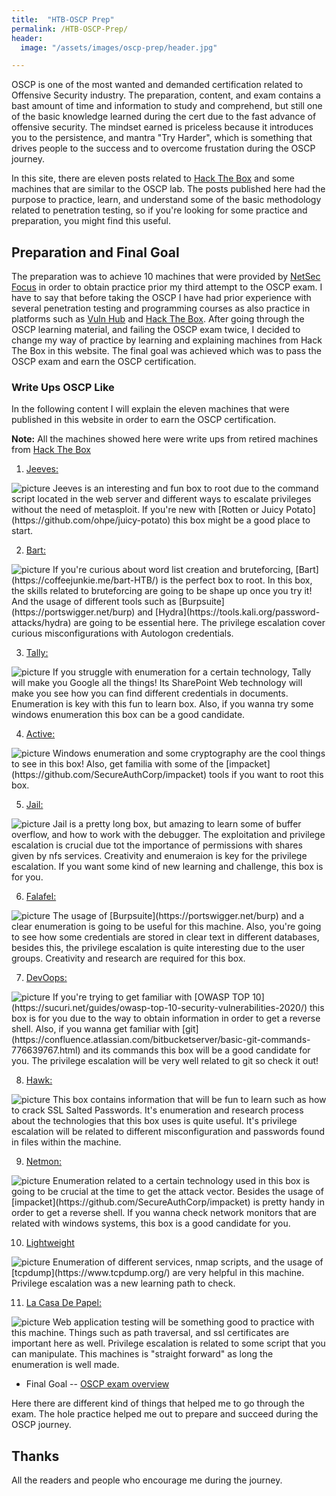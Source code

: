 ```yaml
---
title:  "HTB-OSCP Prep"
permalink: /HTB-OSCP-Prep/
header:
  image: "/assets/images/oscp-prep/header.jpg"

---
```


OSCP is one of the most wanted and demanded certification related to Offensive Security industry. The preparation, content, and exam contains a bast amount of time and information to study and comprehend, but still one of the basic knowledge learned during the cert due to the fast advance of offensive security. The mindset earned is priceless because it introduces you to the persistence, and mantra "Try Harder", which is something that drives people to the success and to overcome frustation during the OSCP journey. 

In this site, there are eleven posts related to [Hack The Box](https://www.hackthebox.eu/) and some machines that are similar to the OSCP lab. The posts published here had the purpose to practice, learn, and understand some of the basic methodology related to penetration testing, so if you're looking for some practice and preparation, you might find this useful. 

## Preparation and Final Goal

The preparation was to achieve 10 machines that were provided by [NetSec Focus](https://www.netsecfocus.com/) in order to obtain practice prior my third attempt to the OSCP exam. I have to say that before taking the OSCP I have had prior experience with several penetration testing and programming courses as also practice in platforms such as [Vuln Hub](https://www.vulnhub.com/) and [Hack The Box](https://www.hackthebox.eu/). After going through the OSCP learning material, and failing the OSCP exam twice, I decided to change my way of practice by learning and explaining machines from Hack The Box in this website. The final goal was achieved which was to pass the OSCP exam and earn the OSCP certification. 

### Write Ups OSCP Like

In the following content I will explain the eleven machines that were published in this website in order to earn the OSCP certification. 

**Note:** All the machines showed here were write ups from retired machines from [Hack The Box](https://www.hackthebox.eu/)

1. [Jeeves:](https://coffeejunkie.me/jeeves-HTB/)
<img src="{{ site.url }}{{ site.baseurl }}/assets/images/oscp-prep/jeeves.png" alt="picture">
Jeeves is an interesting and fun box to root due to the command script located in the web server and different ways to escalate privileges without the need of metasploit. If you're new with [Rotten or Juicy Potato](https://github.com/ohpe/juicy-potato) this box might be a good place to start. 

2. [Bart:](https://coffeejunkie.me/bart-HTB/)
<img src="{{ site.url }}{{ site.baseurl }}/assets/images/oscp-prep/bart.png" alt="picture">
If you're curious about word list creation and bruteforcing, [Bart](https://coffeejunkie.me/bart-HTB/) is the perfect box to root. In this box, the skills related to bruteforcing are going to be shape up once you try it! And the usage of different tools such as [Burpsuite](https://portswigger.net/burp) and [Hydra](https://tools.kali.org/password-attacks/hydra) are going to be essential here. The privilege escalation cover curious misconfigurations with Autologon credentials. 

3. [Tally:](https://coffeejunkie.me/tally-HTB/)
<img src="{{ site.url }}{{ site.baseurl }}/assets/images/oscp-prep/tally.png" alt="picture">
If you struggle with enumeration for a certain technology, Tally will make you Google all the things! Its SharePoint Web technology will make you see how you can find different credentials in documents. Enumeration is key with this fun to learn box. Also, if you wanna try some windows enumeration this box can be a good candidate.

4. [Active:](https://coffeejunkie.me/active-HTB/)

<img src="{{ site.url }}{{ site.baseurl }}/assets/images/oscp-prep/active.png" alt="picture">
Windows enumeration and some cryptography are the cool things to see in this box! Also, get familia with some of the [impacket](https://github.com/SecureAuthCorp/impacket) tools if you want to root this box. 

5. [Jail:](https://coffeejunkie.me/jail-HTB/)

<img src="{{ site.url }}{{ site.baseurl }}/assets/images/oscp-prep/jail.png" alt="picture">
Jail is a pretty long box, but amazing to learn some of buffer overflow, and how to work with the debugger. The exploitation and privilege escalation is crucial due tot the importance of permissions with shares given by nfs services. Creativity and enumeraion is key for the privilege escalation. If you want some kind of new learning and challenge, this box is for you. 

6. [Falafel:](https://coffeejunkie.me/falafel-HTB/)
<img src="{{ site.url }}{{ site.baseurl }}/assets/images/oscp-prep/falafel.png" alt="picture">
The usage of [Burpsuite](https://portswigger.net/burp) and a clear enumeration is going to be useful for this machine. Also, you're going to see how some credentials are stored in clear text in different databases, besides this, the privilege escalation is quite interesting due to the user groups. Creativity and research are required for this box. 

7. [DevOops:](https://coffeejunkie.me/DevOops-HTB/)
<img src="{{ site.url }}{{ site.baseurl }}/assets/images/oscp-prep/devops.png" alt="picture">
If you're trying to get familiar with [OWASP TOP 10](https://sucuri.net/guides/owasp-top-10-security-vulnerabilities-2020/) this box is for you due to the way to obtain information in order to get a reverse shell. Also, if you wanna get familiar with [git](https://confluence.atlassian.com/bitbucketserver/basic-git-commands-776639767.html) and its commands this box will be a good candidate for you. The privilege escalation will be very well related to git so check it out!

8. [Hawk:](https://coffeejunkie.me/hawk-HTB/)
<img src="{{ site.url }}{{ site.baseurl }}/assets/images/oscp-prep/hawk.png" alt="picture">
This box contains information that will be fun to learn such as how to crack SSL Salted Passwords. It's enumeration and research process about the technologies that this box uses is quite useful. It's privilege escalation will be related to different misconfiguration and passwords found in files within the machine. 

9. [Netmon:](https://coffeejunkie.me/netmon-HTB/)
<img src="{{ site.url }}{{ site.baseurl }}/assets/images/oscp-prep/netmon.png" alt="picture">
Enumeration related to a certain technology used in this box is going to be crucial at the time to get the attack vector. Besides the usage of [impacket](https://github.com/SecureAuthCorp/impacket) is pretty handy in order to get a reverse shell. If you wanna check network monitors that are related with windows systems, this box is a good candidate for you. 

10. [Lightweight](https://coffeejunkie.me/lightweight-HTB/)
<img src="{{ site.url }}{{ site.baseurl }}/assets/images/oscp-prep/light.png" alt="picture">
Enumeration of different services, nmap scripts, and the usage of [tcpdump](https://www.tcpdump.org/) are very helpful in this machine. Privilege escalation was a new learning path to check. 

11. [La Casa De Papel:](https://coffeejunkie.me/lacasadepapel-HTB/)
<img src="{{ site.url }}{{ site.baseurl }}/assets/images/oscp-prep/casa.png" alt="picture">
Web application testing will be something good to practice with this machine. Things such as path traversal, and ssl certificates are important here as well. Privilege escalation is related to some script that you can manipulate. This machines is "straight forward" as long the enumeration is well made. 

- Final Goal -- [OSCP exam overview](https://coffeejunkie.me/OSCP-Exam-Overview/)

Here there are different kind of things that helped me to go through the exam. The hole practice helped me out to prepare and succeed during the OSCP journey. 

## Thanks

All the readers and people who encourage me during the journey.
